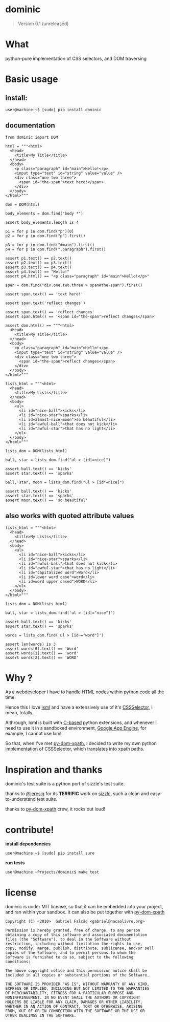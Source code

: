 # dominic
> Version 0.1 (unreleased)

# What

python-pure implementation of CSS selectors, and DOM traversing

# Basic usage

## install:

    user@machine:~$ [sudo] pip install dominic

## documentation

    from dominic import DOM

    html = """<html>
      <head>
        <title>My Title</title>
      </head>
      <body>
        <p class="paragraph" id="main">Hello!</p>
        <input type="text" id="string" value="value" />
        <div class="one two three">
          <span id="the-span">text here!</span>
        </div>
      </body>
    </html>"""

    dom = DOM(html)

    body_elements = dom.find("body *")

    assert body_elements.length is 4

    p1 = for p in dom.find("p")[0]
    p2 = for p in dom.find("p").first()

    p3 = for p in dom.find("#main").first()
    p4 = for p in dom.find(".paragraph").first()

    assert p1.text() == p2.text()
    assert p2.text() == p3.text()
    assert p3.text() == p4.text()
    assert p4.text() == "Hello!"
    assert p4.html() == "<p class="paragraph" id="main">Hello!</p>"

    span = dom.find("div.one.two.three > span#the-span").first()

    assert span.text() == 'text here!'

    assert span.text('reflect changes')

    assert span.text() == 'reflect changes'
    assert span.html() == '<span id="the-span">reflect changes</span>'

    assert dom.html() == """<html>
      <head>
        <title>My Title</title>
      </head>
      <body>
        <p class="paragraph" id="main">Hello!</p>
        <input type="text" id="string" value="value" />
        <div class="one two three">
          <span id="the-span">reflect changes</span>
        </div>
      </body>
    </html>"""

    lists_html = """<html>
      <head>
        <title>My Lists</title>
      </head>
      <body>
        <ul>
          <li id="nice-ball">kicks</li>
          <li id="nice-star">sparks</li>
          <li id=almost-nice-moon">so beautiful</li>
          <li id="awful-ball">that does not kick</li>
          <li id="awful-star">that has no light</li>
        </ul>
      </body>
    </html>"""

    lists_dom = DOM(lists_html)

    ball, star = lists_dom.find("ul > [id|=nice]")

    assert ball.text() == 'kicks'
    assert star.text() == 'sparks'

    ball, star, moon = lists_dom.find("ul > [id*=nice]")

    assert ball.text() == 'kicks'
    assert star.text() == 'sparks'
    assert moon.text() == 'so beautiful'

## also works with quoted attribute values

    lists_html = """<html>
      <head>
        <title>My Lists</title>
      </head>
      <body>
        <ul>
          <li id="nice-ball">kicks</li>
          <li id="nice-star">sparks</li>
          <li id="awful-ball">that does not kick</li>
          <li id="awful-star">that has no light</li>
          <li id="capitalized word">Word</li>
          <li id=lower word case">word</li>
          <li id=word upper cased">WORD</li>
        </ul>
      </body>
    </html>"""

    lists_dom = DOM(lists_html)

    ball, star = lists_dom.find('ul > [id|="nice"]')

    assert ball.text() == 'kicks'
    assert star.text() == 'sparks'

    words = lists_dom.find('ul > [id~="word"]')

    assert len(words) is 3
    assert words[0].text() == 'Word'
    assert words[1].text() == 'word'
    assert words[2].text() == 'WORD'

# Why ?

As a webdeveloper I have to handle HTML nodes within python code all
the time.

Hence this I love [lxml](http://codespeak.net/lxml/) and have a
extensively use of it's
[CSSSelector](http://codespeak.net/lxml/cssselect.html), I mean,
totally.

Althrough, lxml is built with
[C-based](http://www.python.org/doc/ext/intro.html) python extensions,
and whenever I need to use it in a sandboxed environment,
[Google App Engine](http://code.google.com/p/googleappengine/issues/detail?id=18),
for example, I cannot use lxml.

So that, when I've met
[py-dom-xpath](http://code.google.com/p/py-dom-xpath/), I decided to
write my own python implementation of CSSSelector, which translates
into xpath paths.

# Inspiration and thanks

dominic's test suite is a python port of sizzle's test suite.

thanks to [@jeresig](http://github.com/jeresig) for its **TERRIFIC** work
on [sizzle](http://github.com/jeresig/sizzle), such a clean and
easy-to-understand test suite.

thanks to [py-dom-xpath](http://code.google.com/p/py-dom-xpath/) crew,
it rocks out loud!

# contribute!

**install dependencies**

    user@machine:~$ [sudo] pip install sure

**run tests**

    user@machine:~Projects/dominic$ make test

# license

dominic is under MIT license, so that it can be embedded into your
project, and ran within your sandbox. It can also be put together with
[py-dom-xpath](http://code.google.com/p/py-dom-xpath/)

    Copyright (C) <2010>  Gabriel Falcão <gabriel@nacaolivre.org>

    Permission is hereby granted, free of charge, to any person
    obtaining a copy of this software and associated documentation
    files (the "Software"), to deal in the Software without
    restriction, including without limitation the rights to use,
    copy, modify, merge, publish, distribute, sublicense, and/or sell
    copies of the Software, and to permit persons to whom the
    Software is furnished to do so, subject to the following
    conditions:

    The above copyright notice and this permission notice shall be
    included in all copies or substantial portions of the Software.

    THE SOFTWARE IS PROVIDED "AS IS", WITHOUT WARRANTY OF ANY KIND,
    EXPRESS OR IMPLIED, INCLUDING BUT NOT LIMITED TO THE WARRANTIES
    OF MERCHANTABILITY, FITNESS FOR A PARTICULAR PURPOSE AND
    NONINFRINGEMENT. IN NO EVENT SHALL THE AUTHORS OR COPYRIGHT
    HOLDERS BE LIABLE FOR ANY CLAIM, DAMAGES OR OTHER LIABILITY,
    WHETHER IN AN ACTION OF CONTRACT, TORT OR OTHERWISE, ARISING
    FROM, OUT OF OR IN CONNECTION WITH THE SOFTWARE OR THE USE OR
    OTHER DEALINGS IN THE SOFTWARE.
